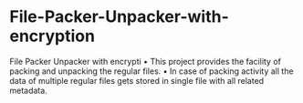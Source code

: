 # File-Packer-Unpacker-with-encryption
File Packer Unpacker with encrypti • This project provides the facility of packing and unpacking the regular files. • In case of packing activity all the data of multiple regular files gets stored in single file with all related metadata. 

